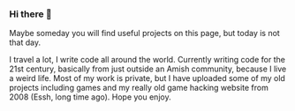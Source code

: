 ### Hi there 👋

Maybe someday you will find useful projects on this page, but today is not that day.

I travel a lot, I write code all around the world. Currently writing code for the 21st century, basically from just outside an Amish community, because I live a weird life. Most of my work is private, but I have uploaded some of my old projects including games and my really old game hacking website from 2008 (Essh, long time ago). Hope you enjoy. 

<!--
**geekylink/geekylink** is a ✨ _special_ ✨ repository because its `README.md` (this file) appears on your GitHub profile.

Here are some ideas to get you started:

- 🔭 I’m currently working on ...
- 🌱 I’m currently learning ...
- 👯 I’m looking to collaborate on ...
- 🤔 I’m looking for help with ...
- 💬 Ask me about ...
- 📫 How to reach me: ...
- 😄 Pronouns: ...
- ⚡ Fun fact: ...
-->
